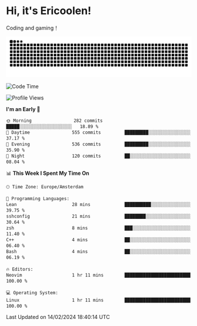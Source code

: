 # Hi, it's Ericoolen!
Coding and gaming！

<picture>
  <source media="(prefers-color-scheme: dark)" srcset="https://raw.githubusercontent.com/Eric-Song-Nop/Eric-Song-Nop/output/github-contribution-grid-snake-dark.svg">
  <source media="(prefers-color-scheme: light)" srcset="https://raw.githubusercontent.com/Eric-Song-Nop/Eric-Song-Nop/output/github-contribution-grid-snake.svg">
  <img alt="github contribution grid snake animation" src="https://raw.githubusercontent.com/Eric-Song-Nop/Eric-Song-Nop/output/github-contribution-grid-snake.svg">
</picture>

<!--START_SECTION:waka-->
![Code Time](http://img.shields.io/badge/Code%20Time-1%2C175%20hrs%2051%20mins-blue)

![Profile Views](http://img.shields.io/badge/Profile%20Views-20-blue)

**I'm an Early 🐤** 

```text
🌞 Morning                282 commits         █████░░░░░░░░░░░░░░░░░░░░   18.89 % 
🌆 Daytime                555 commits         █████████░░░░░░░░░░░░░░░░   37.17 % 
🌃 Evening                536 commits         █████████░░░░░░░░░░░░░░░░   35.90 % 
🌙 Night                  120 commits         ██░░░░░░░░░░░░░░░░░░░░░░░   08.04 % 
```


📊 **This Week I Spent My Time On** 

```text
🕑︎ Time Zone: Europe/Amsterdam

💬 Programming Languages: 
Lean                     28 mins             ██████████░░░░░░░░░░░░░░░   39.75 % 
sshconfig                21 mins             ████████░░░░░░░░░░░░░░░░░   30.64 % 
zsh                      8 mins              ███░░░░░░░░░░░░░░░░░░░░░░   11.40 % 
C++                      4 mins              ██░░░░░░░░░░░░░░░░░░░░░░░   06.40 % 
Bash                     4 mins              ██░░░░░░░░░░░░░░░░░░░░░░░   06.19 % 

🔥 Editors: 
Neovim                   1 hr 11 mins        █████████████████████████   100.00 % 

💻 Operating System: 
Linux                    1 hr 11 mins        █████████████████████████   100.00 % 
```


 Last Updated on 14/02/2024 18:40:14 UTC
<!--END_SECTION:waka-->
